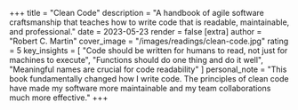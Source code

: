 +++
title = "Clean Code"
description = "A handbook of agile software craftsmanship that teaches how to write code that is readable, maintainable, and professional."
date = 2023-05-23
render = false
[extra]
author = "Robert C. Martin"
cover_image = "/images/readings/clean-code.jpg"
rating = 5
key_insights = [
    "Code should be written for humans to read, not just for machines to execute",
    "Functions should do one thing and do it well",
    "Meaningful names are crucial for code readability"
]
personal_note = "This book fundamentally changed how I write code. The principles of clean code have made my software more maintainable and my team collaborations much more effective."
+++
